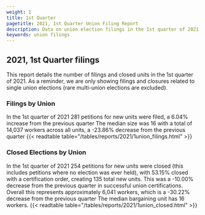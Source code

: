 ```yaml
---
weight: 1
title: 1st Quarter
pagetitle: 2021, 1st Quarter Union Filing Report
description: Data on union election filings in the 1st quarter of 2021
keywords: union filings
---
```


## 2021, 1st Quarter filings

This report details the number of filings and closed units in the 1st quarter of 2021. As a reminder, we are only showing filings and closures related to single union elections (rare multi-union elections are excluded).

### Filings by Union
In the 1st quarter of 2021 281 petitions for new units were filed, a 6.04% increase from the previous quarter The median size was 16 with a total of 14,037 workers across all units, a -23.86% decrease from the previous quarter
{{< readtable table="/tables/reports/2021/1union_filings.html" >}}

### Closed Elections by Union
In the 1st quarter of 2021 254 petitions for new units were closed (this includes petitions where no election was ever held), with 53.15% closed with a certification order, creating 135 total new units. This was a -10.00% decrease from the previous quarter in successful union certifications. Overall this represents approximately 6,041 workers, which is a -30.22% decrease from the previous quarter The median bargaining unit has 16 workers.
{{< readtable table="/tables/reports/2021/1union_closed.html" >}}
